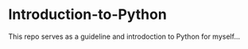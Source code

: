 # Introduction-to-Python

This repo serves as a guideline and introdoction to Python for myself...

